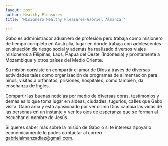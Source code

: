 ```yaml
---
layout: post
author: Healthy Pleasures
title: 'Misionero Healthy Pleasures-Gabriel Almanza '

---
```

Gabo es administrador aduanero de profesión pero trabaja como misionero de tiempo completo en Australia, lugar en donde trabaja con adolescentes en situación de riesgo social y además ha realizado diversos viajes misioneros a Filipinas, Laos, Papua del Oeste (Indonesia) y prontamente a Mozambique y otros países del Medio Oriente.

Su misión consiste en compartir el amor de Dios a través de diversas actividades tales como organización de programas de alimentación para niños, visitas a orfanatos, prisiones, hospitales; como también, da enseñanza de Inglés. 

Compartir las buenas noticias por medio de diversas obras, testimonios y demás es lo que toma lugar en aldeas, ciudades, tugurios, calles que Gabo visita. Gabo ama y está apasionado por ver como Dios cambia las vidas de las personas en un instante y ver los ojos de esperanza que se forman al escuchar el nombre de Jesús.

Si queres saber más sobre la misión de Gabo o si te interesa apoyarlo económicamente lo podes contactar al correo gabrielalmanzadiaz@gmail.com. 